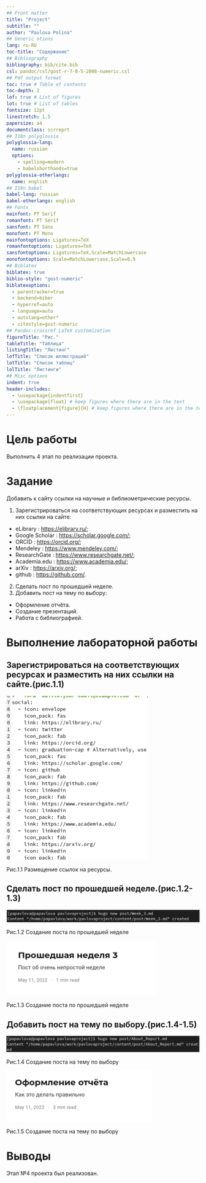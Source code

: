 ```yaml
---
## Front matter
title: "Project"
subtitle: ""
author: "Pavlova Polina"
## Generic otions
lang: ru-RU
toc-title: "Содержание"
## Bibliography
bibliography: bib/cite.bib
csl: pandoc/csl/gost-r-7-0-5-2008-numeric.csl
## Pdf output format
toc: true # Table of contents
toc-depth: 2
lof: true # List of figures
lot: true # List of tables
fontsize: 12pt
linestretch: 1.5
papersize: a4
documentclass: scrreprt
## I18n polyglossia
polyglossia-lang:
  name: russian
  options:
	- spelling=modern
	- babelshorthands=true
polyglossia-otherlangs:
  name: english
## I18n babel
babel-lang: russian
babel-otherlangs: english
## Fonts
mainfont: PT Serif
romanfont: PT Serif
sansfont: PT Sans
monofont: PT Mono
mainfontoptions: Ligatures=TeX
romanfontoptions: Ligatures=TeX
sansfontoptions: Ligatures=TeX,Scale=MatchLowercase
monofontoptions: Scale=MatchLowercase,Scale=0.9
## Biblatex
biblatex: true
biblio-style: "gost-numeric"
biblatexoptions:
  - parentracker=true
  - backend=biber
  - hyperref=auto
  - language=auto
  - autolang=other*
  - citestyle=gost-numeric
## Pandoc-crossref LaTeX customization
figureTitle: "Рис."
tableTitle: "Таблица"
listingTitle: "Листинг"
lofTitle: "Список иллюстраций"
lotTitle: "Список таблиц"
lolTitle: "Листинги"
## Misc options
indent: true
header-includes:
  - \usepackage{indentfirst}
  - \usepackage{float} # keep figures where there are in the text
  - \floatplacement{figure}{H} # keep figures where there are in the text
---
```

# Цель работы

Выполнить 4 этап по реализации проекта.

# Задание

Добавить к сайту ссылки на научные и библиометрические ресурсы.

1. Зарегистрироваться на соответствующих ресурсах и разместить на них ссылки на сайте:
- eLibrary : https://elibrary.ru/;
- Google Scholar : https://scholar.google.com/;
- ORCID : https://orcid.org/;
- Mendeley : https://www.mendeley.com/;
- ResearchGate : https://www.researchgate.net/;
- Academia.edu : https://www.academia.edu/;
- arXiv : https://arxiv.org/;
- github : https://github.com/.
2. Сделать пост по прошедшей неделе.
3. Добавить пост на тему по выбору:
- Оформление отчёта.
- Создание презентаций.
- Работа с библиографией.

# Выполнение лабораторной работы

## Зарегистрироваться на соответствующих ресурсах и разместить на них ссылки на сайте.(рис.1.1)

![image](image/1.png)

Рис.1.1 Размещение ссылок на ресурсы.

## Сделать пост по прошедшей неделе.(рис.1.2-1.3)

![image](image/2.png)

Рис.1.2 Создание поста по прошедшей неделе

![image](image/3.png)

Рис.1.3 Создание поста по прошедшей неделе

## Добавить пост на тему по выбору.(рис.1.4-1.5)

![image](image/4.png)

Рис.1.4 Создание поста на тему по выбору

![image](image/5.png)

Рис.1.5 Создание поста на тему по выбору

# Выводы

Этап №4 проекта был реализован.